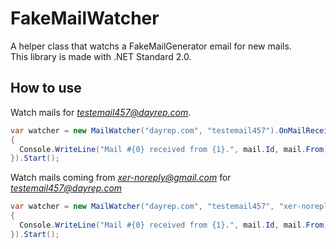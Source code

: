 # FakeMailWatcher
A helper class that watchs a FakeMailGenerator email for new mails.<br />
This library is made with .NET Standard 2.0.

## How to use

Watch mails for *testemail457@dayrep.com*.
```csharp
var watcher = new MailWatcher("dayrep.com", "testemail457").OnMailReceived((watcher, mail) => 
{
  Console.WriteLine("Mail #{0} received from {1}.", mail.Id, mail.From);
}).Start();
```

Watch mails coming from *xer-noreply@gmail.com* for *testemail457@dayrep.com*
```csharp
var watcher = new MailWatcher("dayrep.com", "testemail457", "xer-noreply@gmail.com").OnMailReceived((watcher, mail) => 
{
  Console.WriteLine("Mail #{0} received from {1}.", mail.Id, mail.From);
}).Start();
```
